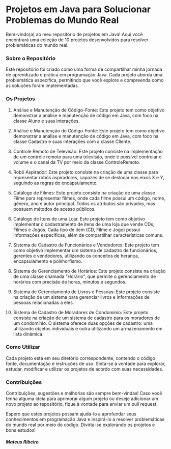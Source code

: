 <h1>Projetos em Java para Solucionar Problemas do Mundo Real</h1>

Bem-vindo(a) ao meu repositório de projetos em Java! Aqui você encontrará uma coleção de 
10 projetos desenvolvidos para resolver problemáticas do mundo real.

<h3>Sobre o Repositório</h3>

Este repositório foi criado como uma forma de compartilhar minha jornada de aprendizado
e prática em programação Java. Cada projeto aborda uma problemática específica, 
permitindo que você explore e compreenda como as soluções foram implementadas.

<h3>Os Projetos</h3>

1. <h7>Análise e Manutenção de Código-Fonte:</h7> Este projeto tem como objetivo demonstrar a análise e manutenção de código em Java, com foco na classe Aluno e suas interações.

2. <h7>Análise e Manutenção de Código-Fonte:</h7> Este projeto tem como objetivo demonstrar a análise e manutenção de código em Java, com foco na classe Cadastro e suas interações com a classe Cliente.

3. <h7>Controle Remoto de Televisão:</h7> Este projeto consiste na implementação de um controle remoto para uma televisão, onde é possível controlar o volume e o canal da TV por meio da classe ControleRemoto.

4. <h7>Robô Aspirador:</h7> Este projeto consiste na criação de uma classe para representar robôs aspiradores, capazes de se deslocar nos eixos X e Y, seguindo as regras do encapsulamento.

5. <h7>Catálogo de Filmes:</h7> Este projeto consiste na criação de uma classe Filme para representar filmes, onde cada filme possui um código, nome, gênero, ano e autor principal. Todos os atributos são privados, mas possuem métodos de acesso públicos.

6. <h7>Catálogo de Itens de uma Loja:</h7> Este projeto tem como objetivo implementar o cadastramento de itens de uma loja que vende CDs, Filmes e Jogos. Cada tipo de item (CD, Filme e Jogo) possui informações específicas, além de compartilhar características comuns.

7. <h7>Sistema de Cadastro de Funcionários e Vendedores:</h7> Este projeto tem como objetivo implementar um sistema de cadastro de funcionários, gerentes e vendedores, utilizando os conceitos de herança, encapsulamento e polimorfismo.

8. <h7>Sistema de Gerenciamento de Horários:</h7> Este projeto consiste na criação de uma classe chamada "Horário", que permite o gerenciamento de horários com precisão de horas, minutos e segundos.

9. <h7>Sistema de Gerenciamento de Livros e Pessoas:</h7> Este projeto consiste na criação de um sistema para gerenciar livros e informações de pessoas relacionadas a eles.

10. <h7>Sistema de Cadastro de Moradores de Condomínio:</h7>  Este projeto consiste na criação de um sistema de cadastro para os moradores de um condomínio. O sistema oferece duas opções de cadastro: uma utilizando objetos individuais e outra utilizando um armazenamento em lista dinâmica.


<h3>Como Utilizar</h3>

Cada projeto está em seu diretório correspondente, contendo o código fonte, 
documentação e instruções de uso. Sinta-se à vontade para explorar, estudar, 
modificar e utilizar os projetos de acordo com suas necessidades.

<h3>Contribuições</h3>
Contribuições, sugestões e melhorias são sempre bem-vindas! Caso você tenha alguma
ideia para aprimorar algum projeto ou deseje adicionar um novo projeto ao repositório, fique 
à vontade para enviar um pull request.

Espero que estes projetos possam ajudá-lo a aprofundar seus conhecimentos em 
programação Java e inspirá-lo a resolver problemáticas do mundo real por meio do código. 
Divirta-se explorando os projetos e bons estudos!

<h5>Mateus Ribeiro</h5>




